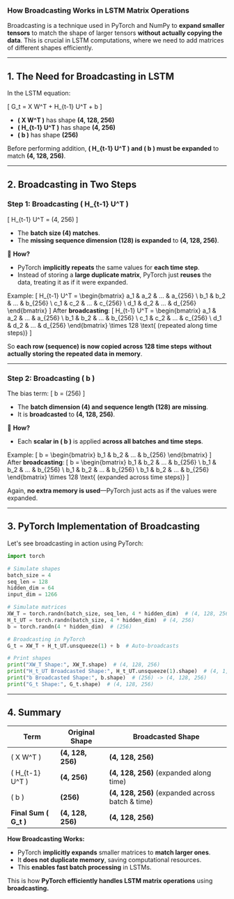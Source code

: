 ### **How Broadcasting Works in LSTM Matrix Operations**
Broadcasting is a technique used in PyTorch and NumPy to **expand smaller tensors** to match the shape of larger tensors **without actually copying the data**. This is crucial in LSTM computations, where we need to add matrices of different shapes efficiently.

---

## **1. The Need for Broadcasting in LSTM**
In the LSTM equation:

\[
G_t = X W^T + H_{t-1} U^T + b
\]

- **\( X W^T \)** has shape **(4, 128, 256)**
- **\( H_{t-1} U^T \)** has shape **(4, 256)**
- **\( b \)** has shape **(256)**

Before performing addition, **\( H_{t-1} U^T \) and \( b \) must be expanded** to match **(4, 128, 256)**.

---

## **2. Broadcasting in Two Steps**
### **Step 1: Broadcasting \( H_{t-1} U^T \)**
\[
H_{t-1} U^T = (4, 256)
\]
- The **batch size (4) matches**.
- The **missing sequence dimension (128) is expanded** to **(4, 128, 256)**.

🔹 **How?**
- PyTorch **implicitly repeats** the same values for **each time step**.
- Instead of storing a **large duplicate matrix**, PyTorch just **reuses** the data, treating it as if it were expanded.

Example:
\[
H_{t-1} U^T =
\begin{bmatrix}
a_1 & a_2 & ... & a_{256} \\
b_1 & b_2 & ... & b_{256} \\
c_1 & c_2 & ... & c_{256} \\
d_1 & d_2 & ... & d_{256}
\end{bmatrix}
\]
After **broadcasting**:
\[
H_{t-1} U^T =
\begin{bmatrix}
a_1 & a_2 & ... & a_{256} \\
b_1 & b_2 & ... & b_{256} \\
c_1 & c_2 & ... & c_{256} \\
d_1 & d_2 & ... & d_{256}
\end{bmatrix}
\times 128 \text{ (repeated along time steps)}
\]

So **each row (sequence) is now copied across 128 time steps** **without actually storing the repeated data in memory**.

---

### **Step 2: Broadcasting \( b \)**
The bias term:
\[
b = (256)
\]
- The **batch dimension (4) and sequence length (128) are missing**.
- It is **broadcasted** to **(4, 128, 256)**.

🔹 **How?**
- Each **scalar in \( b \)** is applied **across all batches and time steps**.

Example:
\[
b =
\begin{bmatrix}
b_1 & b_2 & ... & b_{256}
\end{bmatrix}
\]
After **broadcasting**:
\[
b =
\begin{bmatrix}
b_1 & b_2 & ... & b_{256} \\
b_1 & b_2 & ... & b_{256} \\
b_1 & b_2 & ... & b_{256} \\
b_1 & b_2 & ... & b_{256}
\end{bmatrix}
\times 128 \text{ (expanded across time steps)}
\]

Again, **no extra memory is used**—PyTorch just acts as if the values were expanded.

---

## **3. PyTorch Implementation of Broadcasting**
Let's see broadcasting in action using PyTorch:

```python
import torch

# Simulate shapes
batch_size = 4
seq_len = 128
hidden_dim = 64
input_dim = 1266

# Simulate matrices
XW_T = torch.randn(batch_size, seq_len, 4 * hidden_dim)  # (4, 128, 256)
H_t_UT = torch.randn(batch_size, 4 * hidden_dim)  # (4, 256)
b = torch.randn(4 * hidden_dim)  # (256)

# Broadcasting in PyTorch
G_t = XW_T + H_t_UT.unsqueeze(1) + b  # Auto-broadcasts

# Print shapes
print("XW_T Shape:", XW_T.shape)  # (4, 128, 256)
print("H_t_UT Broadcasted Shape:", H_t_UT.unsqueeze(1).shape)  # (4, 1, 256) -> (4, 128, 256)
print("b Broadcasted Shape:", b.shape)  # (256) -> (4, 128, 256)
print("G_t Shape:", G_t.shape)  # (4, 128, 256)
```

---

## **4. Summary**
| Term | Original Shape | Broadcasted Shape |
|------|---------------|-------------------|
| \( X W^T \) | **(4, 128, 256)** | **(4, 128, 256)** |
| \( H_{t-1} U^T \) | **(4, 256)** | **(4, 128, 256)** (expanded along time) |
| \( b \) | **(256)** | **(4, 128, 256)** (expanded across batch & time) |
| **Final Sum \( G_t \)** | **(4, 128, 256)** | **(4, 128, 256)** |

**How Broadcasting Works:**
- PyTorch **implicitly expands** smaller matrices to **match larger ones**.
- It **does not duplicate memory**, saving computational resources.
- This **enables fast batch processing** in LSTMs.

This is how **PyTorch efficiently handles LSTM matrix operations** using **broadcasting.**
